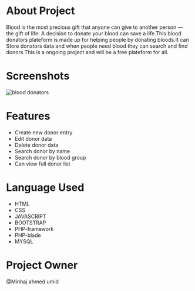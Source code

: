 # About Project

Blood is the most precious gift that anyone can give to another person — the gift of life. A decision to donate your blood can save a life.This blood donators plateform is made up for helping people by donating bloods.It can Store donators data and when people need blood they can search and find donors.This is a ongoing project and will be a free plateform for all.

# Screenshots

![blood donators](https://user-images.githubusercontent.com/43043473/149827438-bb80158c-732d-402d-bcaa-0a22c586bbb6.png)

# Features

* Create new donor entry
* Edit donor data
* Delete donor data
* Search donor by name
* Search donor by blood group
* Can view full donor list 


# Language Used

* HTML
* CSS
* JAVASCRIPT
* BOOTSTRAP
* PHP-framework
* PHP-blade
* MYSQL

# Project Owner
@Minhaj ahmed umid
